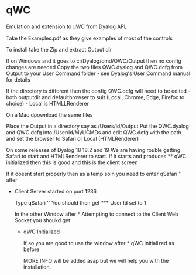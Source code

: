 # qWC
Emulation and extension to ⎕WC from Dyalog APL

Take the Examples.pdf as they give examples of most of the controls

To install take the Zip and extract Output dir

If on Windows and it goes to c:/Dyalog/cmd/QWC/Output then no config changes are needed
Copy the two files QWC.dyalog and QWC.dcfg from Output to your User Command folder - see Dyalog's User Command manual for details

If the directory is different then the config QWC.dcfg will need to be edited - both outputdir and defaultbrowser to suit (Local, Chrome, Edge, Firefox to choice) - Local is HTMLLRenderer

On a Mac dpownload the same files

Place the Output in a directory say as /Users/id/Output
Put the QWC.dyalog and QWC.dcfg into /User/id/MyUCMDs and edit QWC.dcfg with the path and set the browser to Safari or Local (HTMLRenderer)

On some releases of Dyalog 18 18.2 and 19 We are having rouble getting Safari to start and HTMLRenderer to start.
If it starts and produces ** qWC initialized then this is good and this is the client screen

If it doesnt start properly then as a temp soln you need to enter qSafari '' after
* Client Server started on port 1236

  Type qSafari ''
  You should then get *** User Id set to 1

  In the other Window after * Attempting to connect to the Client Web Socket
  you shoukd get

  * qWC Initialized
 
    If so you are good to use the window after * qWC Initialized as before

    MORE INFO will be added asap but we will help you with the installation.
